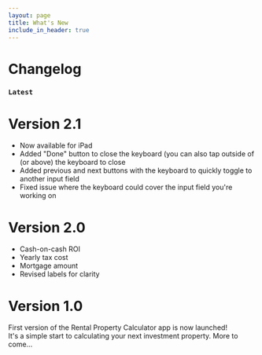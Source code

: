 ```yaml
---
layout: page
title: What's New
include_in_header: true
---
```


# Changelog

### `Latest`
# **Version 2.1**
- Now available for iPad
- Added "Done" button to close the keyboard (you can also tap outside of (or above) the keyboard to close
- Added previous and next buttons with the keyboard to quickly toggle to another input field
- Fixed issue where the keyboard could cover the input field you're working on

# **Version 2.0**
- Cash-on-cash ROI
- Yearly tax cost
- Mortgage amount
- Revised labels for clarity

# **Version 1.0**
First version of the Rental Property Calculator app is now launched!  
It's a simple start to calculating your next investment property. More to come...